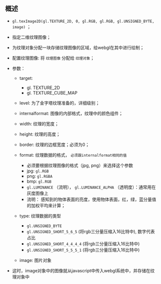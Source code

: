 ## 概述

* `gl.texImage2D(gl.TEXTURE_2D, 0, gl.RGB, gl.RGB, gl.UNSIGNED_BYTE, image)` ；
* 指定二维纹理图像；
* 为纹理对象分配一块存储纹理图像的区域，给webgl在其中进行绘制；
* 配置纹理图像: 将 `纹理图像` 分配给 `纹理对象`；
* 参数：
  + target: 
    - gl. TEXTURE_2D
    - gl. TEXTURE_CUBE_MAP

  + level: 为了金字塔纹理准备的，详细级别；

  + internalformat: 图像的内部格式，纹理中的颜色组件；

  + width: 纹理的宽度；

  + height: 纹理的高度；

  + border: 纹理的边框宽度；必须为0；

  + format: 纹理数据的格式， `必须跟internalformat相同的值`
    - 必须要根据纹理图像的格式（jpg, png）来选择这个参数
    - jpg: `gl.RGB`
    - png: `gl.RGBA`
    - bmp: `gl.RGB`
    - `gl.LUMINANCE` （流明）， `gl.LUMINANCE_ALPHA` （透明度）：通常用在灰度图像上
    - 流明： 感知到的物体表面的亮度，使用物体表面，红，绿，蓝分量值的加权平均来计算；

  + type: 纹理数据的类型
    - `gl.UNSIGNED_BYTE`
    - `gl.UNSIGNED_SHORT_5_6_5` (将rgb三分量压缩入16比特中), 数字代表占比
    - `gl.UNSIGNED_SHORT_4_4_4_4` (将rgb三分量压缩入16比特中)
    - `gl.UNSIGNED_SHORT_5_5_5_1` (将rgb三分量压缩入16比特中)

  + image: 图片对象

* 这时，image对象中的图像就从javascript中传入webgl系统中，并存储在纹理对象中
